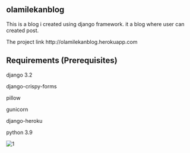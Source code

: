 <h2>olamilekanblog</h2>
This is a blog i created using django framework. it a blog where user can created post.
<p>The project link http://olamilekanblog.herokuapp.com</p>

<h2>Requirements (Prerequisites)</h2>
<p>django 3.2</p>
<p>django-crispy-forms</p> 
<p>pillow</p>
<p>gunicorn</p>
<p>django-heroku</p> 
<p>python 3.9</p>


![1](https://user-images.githubusercontent.com/60788985/116232974-ae65dc00-a752-11eb-92ea-d75e4f11a325.jpg)



